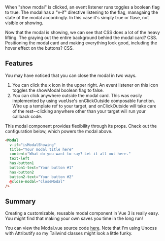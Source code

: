 When "show modal" is clicked, an event listener runs toggles a boolean flag to true. The modal has a "v-if" directive listening to the flag, managaing the state of the modal accordingly. In this case it's simply true or flase, not visible or showing.

Now that the modal is showing, we can see that CSS does a lot of the heavy lifting. The graying out the entire background behind the modal card? CSS. Positioning the modal card and making everything look good, including the hover effect on the buttons? CSS.

## Features

You may have noticed that you can close the modal in two ways.
1. You can click the x icon in the upper right. An event listener on this icon toggles the showModal boolean flag to false.
2. You can click anywhere outside the modal card. This was easily implemented by using vueUse's  onClickOutside composable function. Wire up a template ref to your target, and onClickOutside will take care of the rest--clicking anywhere other than your target will run your callback code.

This modal component provides flexibility through its props. Check out the configuration below, which powers the modal above.

```html
<Modal
  v-if="isModalShowing"
  title="Your modal title here"
  content="What do you want to say? Let it all out here."
  text-left
  has-button1
  button1-text="Your button #1"
  has-button2
  button2-text="Your button #2"
  @close-modal="closeModal"
/>
```

## Summary

Creating a customizable, reusable modal component in Vue 3 is really easy. You might find that making your own saves you time in the long run!

You can view the Modal.vue source code [here](https://gist.github.com/Danny-Devs/b82ebb849767b034485783cab182e65c). Note that I'm using Unocss with Attributify so my Tailwind classes might look a little funky.

<br />
<br />
<br />


